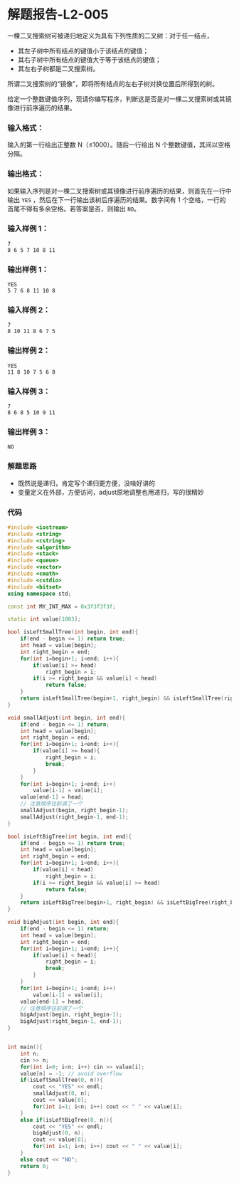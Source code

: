 # 解题报告-L2-005


一棵二叉搜索树可被递归地定义为具有下列性质的二叉树：对于任一结点，

-   其左子树中所有结点的键值小于该结点的键值；
-   其右子树中所有结点的键值大于等于该结点的键值；
-   其左右子树都是二叉搜索树。

所谓二叉搜索树的“镜像”，即将所有结点的左右子树对换位置后所得到的树。

给定一个整数键值序列，现请你编写程序，判断这是否是对一棵二叉搜索树或其镜像进行前序遍历的结果。

### 输入格式：

输入的第一行给出正整数  N（≤1000）。随后一行给出  N  个整数键值，其间以空格分隔。

### 输出格式：

如果输入序列是对一棵二叉搜索树或其镜像进行前序遍历的结果，则首先在一行中输出  `YES`  ，然后在下一行输出该树后序遍历的结果。数字间有 1 个空格，一行的首尾不得有多余空格。若答案是否，则输出  `NO`。

### 输入样例 1：

```
7
8 6 5 7 10 8 11

```

### 输出样例 1：

```
YES
5 7 6 8 11 10 8

```

### 输入样例 2：

```
7
8 10 11 8 6 7 5

```

### 输出样例 2：

```
YES
11 8 10 7 5 6 8

```

### 输入样例 3：

```
7
8 6 8 5 10 9 11

```

### 输出样例 3：

```
NO
```

### 解题思路

* 既然说是递归，肯定写个递归更方便，没啥好讲的
* 变量定义在外部，方便访问，adjust原地调整也用递归，写的很精妙

### 代码
```cpp
#include <iostream>
#include <string>
#include <cstring>
#include <algorithm>
#include <stack>
#include <queue>
#include <vector>
#include <cmath>
#include <cstdio>
#include <bitset>
using namespace std;

const int MY_INT_MAX = 0x3f3f3f3f;

static int value[1003];

bool isLeftSmallTree(int begin, int end){
    if(end - begin <= 1) return true;
    int head = value[begin];
    int right_begin = end;
    for(int i=begin+1; i<end; i++){
        if(value[i] >= head)
            right_begin = i;
        if(i >= right_begin && value[i] < head) 
            return false;
    }
    return isLeftSmallTree(begin+1, right_begin) && isLeftSmallTree(right_begin, end);
}

void smallAdjust(int begin, int end){
    if(end - begin <= 1) return;
    int head = value[begin];
    int right_begin = end;
    for(int i=begin+1; i<end; i++){
        if(value[i] >= head){
            right_begin = i;
            break;
        }
    }
    for(int i=begin+1; i<end; i++)
        value[i-1] = value[i];
    value[end-1] = head;
    // 注意顺序往前调了一个
    smallAdjust(begin, right_begin-1);
    smallAdjust(right_begin-1, end-1);
}

bool isLeftBigTree(int begin, int end){
    if(end - begin <= 1) return true;
    int head = value[begin];
    int right_begin = end;
    for(int i=begin+1; i<end; i++){
        if(value[i] < head)
            right_begin = i;
        if(i >= right_begin && value[i] >= head) 
            return false;
    }
    return isLeftBigTree(begin+1, right_begin) && isLeftBigTree(right_begin, end);
}

void bigAdjust(int begin, int end){
    if(end - begin <= 1) return;
    int head = value[begin];
    int right_begin = end;
    for(int i=begin+1; i<end; i++){
        if(value[i] < head){
            right_begin = i;
            break;
        }
    }
    for(int i=begin+1; i<end; i++)
        value[i-1] = value[i];
    value[end-1] = head;
    // 注意顺序往前调了一个
    bigAdjust(begin, right_begin-1);
    bigAdjust(right_begin-1, end-1);
}


int main(){
    int n;
    cin >> n;
    for(int i=0; i<n; i++) cin >> value[i];
    value[n] = -1; // avoid overflow
    if(isLeftSmallTree(0, n)){
        cout << "YES" << endl;
        smallAdjust(0, n);
        cout << value[0];
        for(int i=1; i<n; i++) cout << " " << value[i];
    } 
    else if(isLeftBigTree(0, n)){
        cout << "YES" << endl;
        bigAdjust(0, n);
        cout << value[0];
        for(int i=1; i<n; i++) cout << " " << value[i];
    }
    else cout << "NO";
    return 0;
}
```

